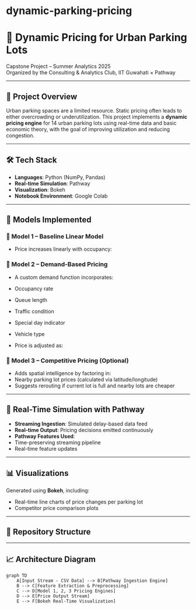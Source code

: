 # dynamic-parking-pricing
# 🚗 Dynamic Pricing for Urban Parking Lots

Capstone Project – Summer Analytics 2025  
Organized by the Consulting & Analytics Club, IIT Guwahati × Pathway

---

## 📌 Project Overview

Urban parking spaces are a limited resource. Static pricing often leads to either overcrowding or underutilization. This project implements a **dynamic pricing engine** for 14 urban parking lots using real-time data and basic economic theory, with the goal of improving utilization and reducing congestion.

---

## 🛠️ Tech Stack

- **Languages**: Python (NumPy, Pandas)
- **Real-time Simulation**: Pathway
- **Visualization**: Bokeh
- **Notebook Environment**: Google Colab

---

## 🧠 Models Implemented

### 🔹 Model 1 – Baseline Linear Model
- Price increases linearly with occupancy:

### 🔹 Model 2 – Demand-Based Pricing
- A custom demand function incorporates:
- Occupancy rate
- Queue length
- Traffic condition
- Special day indicator
- Vehicle type

- Price is adjusted as:


### 🔹 Model 3 – Competitive Pricing (Optional)
- Adds spatial intelligence by factoring in:
- Nearby parking lot prices (calculated via latitude/longitude)
- Suggests rerouting if current lot is full and nearby lots are cheaper

---

## 🔁 Real-Time Simulation with Pathway

- **Streaming Ingestion**: Simulated delay-based data feed
- **Real-time Output**: Pricing decisions emitted continuously
- **Pathway Features Used**:
- Time-preserving streaming pipeline
- Real-time feature updates

---

## 📊 Visualizations

Generated using **Bokeh**, including:
- Real-time line charts of price changes per parking lot
- Competitor price comparison plots

---

## 📂 Repository Structure


---

## 📈 Architecture Diagram

```mermaid
graph TD
    A[Input Stream - CSV Data] --> B[Pathway Ingestion Engine]
    B --> C[Feature Extraction & Preprocessing]
    C --> D[Model 1, 2, 3 Pricing Engines]
    D --> E[Price Output Stream]
    E --> F[Bokeh Real-Time Visualization]

  
